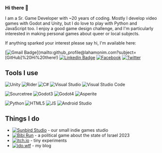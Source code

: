 ### Hi there 👋

<!--
## Hi there 👋
-->

I am a Sr. Game Developer with ~20 years of coding. 
Mostly I develop video games with Godot and Unity, but I do love to play with Python and JavaScript too.
I enjoy a good game design challenge, and I'm particularly interested in making personal games about queer or local subjects.


If anything sparked your interest please say hi, I'm available here:

[![Gmail Badge](https://img.shields.io/badge/-contact@lahamonim.com-c14438?style=flat-square&logo=Gmail&logoColor=white&link=mailto:github_profile@lahamonim.com?subject=[GitHub]%20Hi%20there!)](mailto:github_profile@lahamonim.com?subject=[GitHub]%20Hi%20there!) 
[![Linkedin Badge](https://img.shields.io/badge/-Ido%20Adler-0077B5?style=flat-square&logo=Linkedin&logoColor=white&link=https://www.linkedin.com/in/idoadler/)](https://www.linkedin.com/in/idoadler/)
[![Facebook](https://img.shields.io/badge/-Ido%20Adler-1877F2?style=flat-square&logo=facebook&logoColor=white&link=https://www.facebook.com/idoadler/)](https://www.facebook.com/idoadler/)
[![Twitter](https://img.shields.io/badge/-idowtf-1DA1F2?style=flat-square&logo=twitter&logoColor=white&link=https://twitter.com/idowtf)](https://twitter.com/idowtf)

## Tools I use
 ![Unity](https://img.shields.io/badge/Unity-100000?logo=unity&logoColor=white)
 ![Rider](https://img.shields.io/badge/Rider-000000?logo=Rider&logoColor=white)
 ![C#](https://img.shields.io/badge/-C%23-white?color=5C2D91&logo=csharp&logoColor=white) 
 ![Visual Studio](https://img.shields.io/badge/Visual_Studio-5C2D91?logo=visual%20studio&logoColor=white)
 ![Visual Studio Code](https://img.shields.io/badge/Visual%20Studio%20Code-0078d7.svg?logo=visual-studio-code&logoColor=white)

 ![Sourcetree](https://img.shields.io/badge/Sourcetree-0052CC?logo=Sourcetree&logoColor=white)
 ![Godot3](https://img.shields.io/badge/Godot-v3.5-%23478cbf?logo=godot-engine&logoColor=white)
 ![Godot4](https://img.shields.io/badge/Godot-v4.2-%23478cbf?logo=godot-engine&logoColor=white)
 ![Asperite](https://img.shields.io/badge/Aseprite-white?logo=Aseprite&logoColor=#7D929)

 ![Python](https://img.shields.io/badge/Python-3776AB?logo=python&logoColor=white)
 ![HTML5](https://img.shields.io/badge/HTML5-E34F26?logo=html5&logoColor=white)
 ![JS](https://img.shields.io/badge/JavaScript-F7DF1E?logo=javascript&logoColor=black)
 ![Android Studio](https://img.shields.io/badge/Android%20Studio-3DDC84.svg?logo=android-studio&logoColor=white)

## Things I do
- [![Sunbird Studio](https://img.shields.io/badge/Sunbird_Studio-purple)](https://sunbirdstudio.itch.io/) - our small indie games studio
- [![Bibi Run](https://img.shields.io/badge/Bibi_Run-blue)](https://bibirun.ido.wtf/) - a political game about the state of Israel 2023
- [![itch.io](https://img.shields.io/badge/itch.io-FA5C5C?logo=itchdotio&logoColor=white&link=https://idoadler.itch.io)](https://idoadler.itch.io) - tiny experiments
- [![ido.wtf](https://img.shields.io/badge/ido.wtf-21759B?logo=wordpress&logoColor=white&link=https://ido.wtf/)](https://ido.wtf/) - my blog


